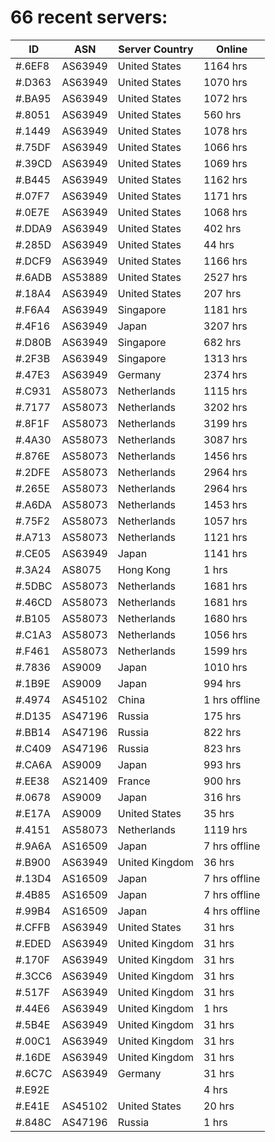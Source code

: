 # 66 recent servers:

| ID | ASN | Server Country | Online |
| ------ | ------ | ------ | ------ |
| #.6EF8 | AS63949 | United States | 1164 hrs |
| #.D363 | AS63949 | United States | 1070 hrs |
| #.BA95 | AS63949 | United States | 1072 hrs |
| #.8051 | AS63949 | United States | 560 hrs |
| #.1449 | AS63949 | United States | 1078 hrs |
| #.75DF | AS63949 | United States | 1066 hrs |
| #.39CD | AS63949 | United States | 1069 hrs |
| #.B445 | AS63949 | United States | 1162 hrs |
| #.07F7 | AS63949 | United States | 1171 hrs |
| #.0E7E | AS63949 | United States | 1068 hrs |
| #.DDA9 | AS63949 | United States | 402 hrs |
| #.285D | AS63949 | United States | 44 hrs |
| #.DCF9 | AS63949 | United States | 1166 hrs |
| #.6ADB | AS53889 | United States | 2527 hrs |
| #.18A4 | AS63949 | United States | 207 hrs |
| #.F6A4 | AS63949 | Singapore | 1181 hrs |
| #.4F16 | AS63949 | Japan | 3207 hrs |
| #.D80B | AS63949 | Singapore | 682 hrs |
| #.2F3B | AS63949 | Singapore | 1313 hrs |
| #.47E3 | AS63949 | Germany | 2374 hrs |
| #.C931 | AS58073 | Netherlands | 1115 hrs |
| #.7177 | AS58073 | Netherlands | 3202 hrs |
| #.8F1F | AS58073 | Netherlands | 3199 hrs |
| #.4A30 | AS58073 | Netherlands | 3087 hrs |
| #.876E | AS58073 | Netherlands | 1456 hrs |
| #.2DFE | AS58073 | Netherlands | 2964 hrs |
| #.265E | AS58073 | Netherlands | 2964 hrs |
| #.A6DA | AS58073 | Netherlands | 1453 hrs |
| #.75F2 | AS58073 | Netherlands | 1057 hrs |
| #.A713 | AS58073 | Netherlands | 1121 hrs |
| #.CE05 | AS63949 | Japan | 1141 hrs |
| #.3A24 | AS8075 | Hong Kong | 1 hrs |
| #.5DBC | AS58073 | Netherlands | 1681 hrs |
| #.46CD | AS58073 | Netherlands | 1681 hrs |
| #.B105 | AS58073 | Netherlands | 1680 hrs |
| #.C1A3 | AS58073 | Netherlands | 1056 hrs |
| #.F461 | AS58073 | Netherlands | 1599 hrs |
| #.7836 | AS9009 | Japan | 1010 hrs |
| #.1B9E | AS9009 | Japan | 994 hrs |
| #.4974 | AS45102 | China | 1 hrs offline |
| #.D135 | AS47196 | Russia | 175 hrs |
| #.BB14 | AS47196 | Russia | 822 hrs |
| #.C409 | AS47196 | Russia | 823 hrs |
| #.CA6A | AS9009 | Japan | 993 hrs |
| #.EE38 | AS21409 | France | 900 hrs |
| #.0678 | AS9009 | Japan | 316 hrs |
| #.E17A | AS9009 | United States | 35 hrs |
| #.4151 | AS58073 | Netherlands | 1119 hrs |
| #.9A6A | AS16509 | Japan | 7 hrs offline |
| #.B900 | AS63949 | United Kingdom | 36 hrs |
| #.13D4 | AS16509 | Japan | 7 hrs offline |
| #.4B85 | AS16509 | Japan | 7 hrs offline |
| #.99B4 | AS16509 | Japan | 4 hrs offline |
| #.CFFB | AS63949 | United States | 31 hrs |
| #.EDED | AS63949 | United Kingdom | 31 hrs |
| #.170F | AS63949 | United Kingdom | 31 hrs |
| #.3CC6 | AS63949 | United Kingdom | 31 hrs |
| #.517F | AS63949 | United Kingdom | 31 hrs |
| #.44E6 | AS63949 | United Kingdom | 1 hrs |
| #.5B4E | AS63949 | United Kingdom | 31 hrs |
| #.00C1 | AS63949 | United Kingdom | 31 hrs |
| #.16DE | AS63949 | United Kingdom | 31 hrs |
| #.6C7C | AS63949 | Germany | 31 hrs |
| #.E92E |  |  | 4 hrs |
| #.E41E | AS45102 | United States | 20 hrs |
| #.848C | AS47196 | Russia | 1 hrs |

